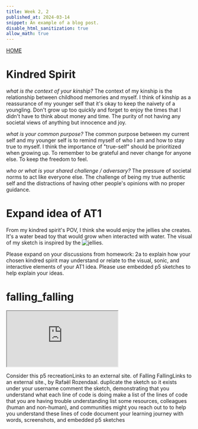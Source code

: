 ```yaml
---
title: Week 2, 2
published_at: 2024-03-14
snippet: An example of a blog post.
disable_html_sanitization: true
allow_math: true
---
```

[HOME](https://kc-yeo-creative-co-37.deno.dev/)

# Kindred Spirit

*what is the context of your kinship?*
The context of my kinship is the relationship between childhood memories and myself. I think of kinship as a reassurance of my younger self that it's okay to keep the naivety of a youngling. Don't grow up too quickly and forget to enjoy the times that I didn't have to think about money and time. The purity of not having any societal views of anything but innocence and joy.

*what is your common purpose?*
The common purpose between my current self and my younger self is to remind myself of who I am and how to stay true to myself. I think the importance of "true-self" should be prioritized when growing up. To remember to be grateful and never change for anyone else. To keep the freedom to feel.

*who or what is your shared challenge / adversary?*
The pressure of societal norms to act like everyone else. The challenge of being my true authentic self and the distractions of having other people's opinions with no proper guidance. 
 
# Expand idea of AT1

From my kindred spirit's POV, I think she would enjoy the jellies she creates. It's a water bead toy that would grow when interacted with water. The visual of my sketch is inspired by the ![jellies](). 

Please expand on your discussions from homework: 2a to explain how your chosen kindred spirit may understand or relate to the visual, sonic, and interactive elements of your AT1 idea.  Please use embedded p5 sketches to help explain your ideas.

# falling_falling

<iframe id="falling_falling" src="https://editor.p5js.org/KC-Yeo/full/A4iFiOdLF"></iframe>

<script type="module">

    const iframe  = document.getElementById (`falling_falling`)
    iframe.width  = iframe.parentNode.scrollWidth
    iframe.height = iframe.width * 9 / 16 + 42

</script>


Consider this p5 recreationLinks to an external site. of Falling FallingLinks to an external site., by Rafaël Rozendaal.
duplicate the sketch so it exists under your username
comment the sketch, demonstrating that you understand what each line of code is doing
make a list of the lines of code that you are having trouble understanding
list some resources, colleagues (human and non-human), and communities might you reach out to to help you understand these lines of code
document your learning journey with words, screenshots, and embedded p5 sketches